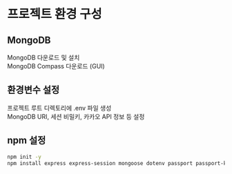 # 프로젝트 환경 구성

## MongoDB

MongoDB 다운로드 및 설치  
MongoDB Compass 다운로드 (GUI)

## 환경변수 설정

프로젝트 루트 디렉토리에 .env 파일 생성  
MongoDB URI, 세션 비밀키, 카카오 API 정보 등 설정

## npm 설정

```bash
npm init -y
npm install express express-session mongoose dotenv passport passport-kakao swagger-cli swagger-jsdoc swagger-ui-express axios csv-parser ejs

